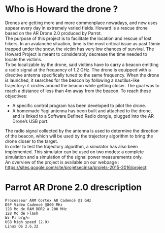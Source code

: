 # Who is Howard the drone ?
Drones are getting more and more commonplace nowadays, and new uses appear every day in extremely varied fields. Howard is a rescue drone based on the AR Drone 2.0 produced by Parrot.  
The purpose of this project is to facilitate the location and rescue of lost hikers. In an avalanche situation, time is the most critical issue as past 15min trapped under the snow, the victim has very low chances of survival. The Howard Project is meant to considerably decrease the time needed to locate the victims.  
To be localizable by the drone, said victims have to carry a beacon emitting a radio signal at the frequency of 1.2 GHz. The drone is equipped with a directive antenna specifically tuned to the same frequency. When the drone is launched, it searches for the beacon by following a nautilus-like trajectory: it circles around the beacon while getting closer. The goal was to reach a distance of less than 4m away from the beacon. To reach these objectives:
- A specific control program has been developed to pilot the drone. 
- A homemade Yagi antenna has been built and attached to the drone, and is linked to a Software Defined Radio dongle, plugged into the AR Drone’s USB port.

The radio signal collected by the antenna is used to determine the direction of the beacon, which will be used by the trajectory algorithm to bring the drone closer to the target.  
In order to test the trajectory algorithm, a simulator has also been implemented. This simulator can be used on two modes: a complete simulation and a simulation of the signal power measurements only.  
An overview of the project is available on our webpage : https://sites.google.com/site/projetsecinsa/projets-2015-2016/project

# Parrot AR Drone 2.0 drescription
    Processeur ARM Cortex A8 Cadencé @1 GHz
    DSP Vidéo Cadencé @800 MHz
    128 Mo de RAM DDR2 à 200 MHz
    128 Mo de Flash
    Wi-Fi b/g/n
    USB high speed (2.0)
    Linux OS 2.6.32

